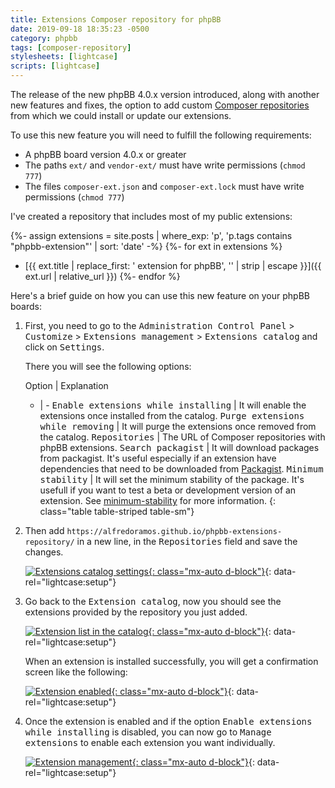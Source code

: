 ```yaml
---
title: Extensions Composer repository for phpBB
date: 2019-09-18 18:35:23 -0500
category: phpbb
tags: [composer-repository]
stylesheets: [lightcase]
scripts: [lightcase]
---
```

The release of the new phpBB 4.0.x version introduced, along with another new features and fixes, the option to add custom [Composer repositories](https://getcomposer.org/doc/05-repositories.md) from which we could install or update our extensions.

To use this new feature you will need to fulfill the following requirements:

- A phpBB board version 4.0.x or greater
- The paths `ext/` and `vendor-ext/` must have write permissions (`chmod 777`)
- The files `composer-ext.json` and `composer-ext.lock` must have write permissions (`chmod 777`)

I've created a repository that includes most of my public extensions:

{%- assign extensions = site.posts | where_exp: 'p', 'p.tags contains "phpbb-extension"' | sort: 'date' -%}
{%- for ext in extensions %}
- [{{ ext.title | replace_first: ' extension for phpBB', '' | strip | escape }}]({{ ext.url | relative_url }})
{%- endfor %}

Here's a brief guide on how you can use this new feature on your phpBB boards:

<!-- more -->
1. First, you need to go to the <samp>Administration Control Panel</samp> > <samp>Customize</samp> > <samp>Extensions management</samp> > <samp>Extensions catalog</samp> and click on <samp>Settings</samp>.

	There you will see the following options:

	Option | Explanation
	- | -
	<samp>Enable extensions while installing</samp> | It will enable the extensions once installed from the catalog.
	<samp>Purge extensions while removing</samp> | It will purge the extensions once removed from the catalog.
	<samp>Repositories</samp> | The URL of Composer repositories with phpBB extensions.
	<samp>Search packagist</samp> | It will download packages from packagist. It's useful especially if an extension have dependencies that need to be downloaded from [Packagist](https://packagist.org).
	<samp>Minimum stability</samp> | It will set the minimum stability of the package. It's usefull if you want to test a beta or development version of an extension. See [minimum-stability](https://getcomposer.org/doc/04-schema.md#minimum-stability) for more information.
	{: class="table table-striped table-sm"}

2. Then add `https://alfredoramos.github.io/phpbb-extensions-repository/` in a new line, in the <samp>Repositories</samp> field and save the changes.

	[![Extensions catalog settings](https://i.imgur.com/1uYkwvdm.png){: class="mx-auto d-block"}](https://i.imgur.com/1uYkwvd.png){: data-rel="lightcase:setup"}

3. Go back to the <samp>Extension catalog</samp>, now you should see the extensions provided by the repository you just added.

	[![Extension list in the catalog](https://i.imgur.com/yItFMs8m.png){: class="mx-auto d-block"}](https://i.imgur.com/yItFMs8.png){: data-rel="lightcase:setup"}

	When an extension is installed successfully, you will get a confirmation screen like the following:

	[![Extension enabled](https://i.imgur.com/j34kKjbm.png){: class="mx-auto d-block"}](https://i.imgur.com/j34kKjb.png){: data-rel="lightcase:setup"}

4. Once the extension is enabled and if the option <samp>Enable extensions while installing</samp> is disabled, you can now go to <samp>Manage extensions</samp> to enable each extension you want individually.

	[![Extension management](https://i.imgur.com/12zNvHrm.png){: class="mx-auto d-block"}](https://i.imgur.com/12zNvHr.png){: data-rel="lightcase:setup"}
